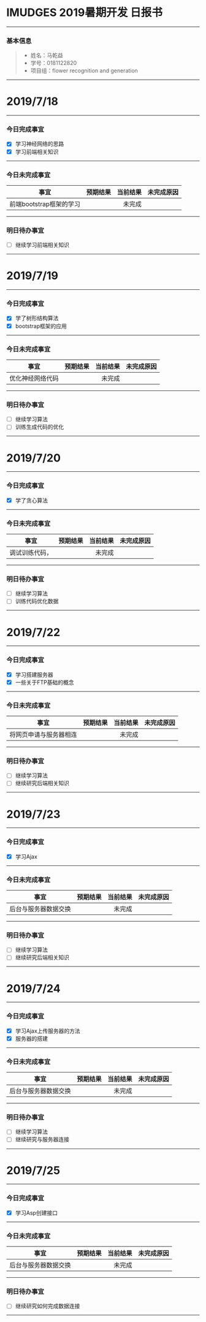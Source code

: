# IMUDGES 2019暑期开发 日报书
------


### 基本信息
>* 姓名：马乾益
>* 学号：0181122820
>* 项目组：flower recognition and generation
------

# 2019/7/18
------
### 今日完成事宜
- [x] 学习神经网络的思路
- [x] 学习前端相关知识

------
### 今日未完成事宜


|事宜      |预期结果|当前结果|未完成原因|
|-------- |-----: |-----:|:----: |
前端bootstrap框架的学习|      |未完成|

------
### 明日待办事宜
- [ ] 继续学习前端相关知识
------
# 2019/7/19
------
### 今日完成事宜
- [x] 学了树形结构算法
- [x] bootstrap框架的应用

------
### 今日未完成事宜


|事宜      |预期结果|当前结果|未完成原因|
|-------- |-----: |-----:|:----: |
优化神经网络代码|      |未完成|

------
### 明日待办事宜
- [ ] 继续学习算法
- [ ] 训练生成代码的优化
------
# 2019/7/20
------
### 今日完成事宜
- [x] 学了贪心算法

------
### 今日未完成事宜


|事宜      |预期结果|当前结果|未完成原因|
|-------- |-----: |-----:|:----: |
调试训练代码，|      |未完成|

------
### 明日待办事宜
- [ ] 继续学习算法
- [ ] 训练代码优化数据
------
# 2019/7/22
------
### 今日完成事宜
- [x] 学习搭建服务器
- [x] 一些关于FTP基础的概念
------
### 今日未完成事宜


|事宜      |预期结果|当前结果|未完成原因|
|-------- |-----: |-----:|:----: |
将网页申请与服务器相连|      |未完成|

------
### 明日待办事宜
- [ ] 继续学习算法
- [ ] 继续研究后端相关知识
------
# 2019/7/23
------
### 今日完成事宜
- [x] 学习Ajax 
------
### 今日未完成事宜


|事宜      |预期结果|当前结果|未完成原因|
|-------- |-----: |-----:|:----: |
|后台与服务器数据交换 |      |未完成|

------
### 明日待办事宜
- [ ] 继续学习算法
- [ ] 继续研究后端相关知识
------
# 2019/7/24
------
### 今日完成事宜
- [x] 学习Ajax上传服务器的方法
- [x] 服务器的搭建
------
### 今日未完成事宜


|事宜      |预期结果|当前结果|未完成原因|
|-------- |-----: |-----:|:----: |
|后台与服务器数据交换 |      |未完成|

------
### 明日待办事宜
- [ ] 继续学习算法
- [ ] 继续研究与服务器连接
------
# 2019/7/25
------
### 今日完成事宜
- [x] 学习Asp创建接口
------
### 今日未完成事宜


|事宜      |预期结果|当前结果|未完成原因|
|-------- |-----: |-----:|:----: |
|后台与服务器数据交换 |      |未完成|

------
### 明日待办事宜
- [ ] 继续研究如何完成数据连接
------
